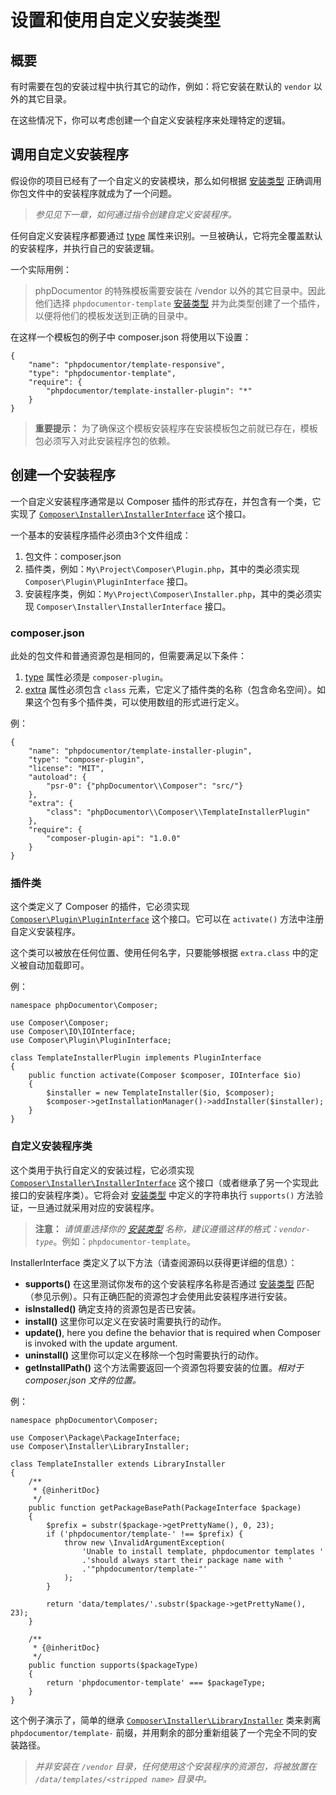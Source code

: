 <!--
    tagline: Modify the way certain types of packages are installed
-->

# 设置和使用自定义安装类型

## 概要

有时需要在包的安装过程中执行其它的动作，例如：将它安装在默认的 `vendor` 以外的其它目录。

在这些情况下，你可以考虑创建一个自定义安装程序来处理特定的逻辑。

## 调用自定义安装程序

假设你的项目已经有了一个自定义的安装模块，那么如何根据 [安装类型][1] 正确调用你包文件中的安装程序就成为了一个问题。

> _参见见下一章，如何通过指令创建自定义安装程序。_

任何自定义安装程序都要通过 [type][1] 属性来识别。一旦被确认，它将完全覆盖默认的安装程序，并执行自己的安装逻辑。

一个实际用例：

> phpDocumentor 的特殊模板需要安装在 /vendor 以外的其它目录中。因此他们选择 `phpdocumentor-template` [安装类型][1] 并为此类型创建了一个插件，以便将他们的模板发送到正确的目录中。

在这样一个模板包的例子中 composer.json 将使用以下设置：

    {
        "name": "phpdocumentor/template-responsive",
        "type": "phpdocumentor-template",
        "require": {
            "phpdocumentor/template-installer-plugin": "*"
        }
    }

> **重要提示：** 为了确保这个模板安装程序在安装模板包之前就已存在，模板包必须写入对此安装程序包的依赖。

## 创建一个安装程序

一个自定义安装程序通常是以 Composer 插件的形式存在，并包含有一个类，它实现了 [`Composer\Installer\InstallerInterface`][3] 这个接口。

一个基本的安装程序插件必须由3个文件组成：

1. 包文件：composer.json
2. 插件类，例如：`My\Project\Composer\Plugin.php`，其中的类必须实现 `Composer\Plugin\PluginInterface` 接口。
3. 安装程序类，例如：`My\Project\Composer\Installer.php`，其中的类必须实现 `Composer\Installer\InstallerInterface` 接口。

### composer.json

此处的包文件和普通资源包是相同的，但需要满足以下条件：

1. [type][1] 属性必须是 `composer-plugin`。
2. [extra][2] 属性必须包含 `class` 元素，它定义了插件类的名称（包含命名空间）。如果这个包有多个插件类，可以使用数组的形式进行定义。

例：

    {
        "name": "phpdocumentor/template-installer-plugin",
        "type": "composer-plugin",
        "license": "MIT",
        "autoload": {
            "psr-0": {"phpDocumentor\\Composer": "src/"}
        },
        "extra": {
            "class": "phpDocumentor\\Composer\\TemplateInstallerPlugin"
        },
        "require": {
            "composer-plugin-api": "1.0.0"
        }
    }

### 插件类

这个类定义了 Composer 的插件，它必须实现 [`Composer\Plugin\PluginInterface`][3] 这个接口。它可以在 `activate()` 方法中注册自定义安装程序。

这个类可以被放在任何位置、使用任何名字，只要能够根据 `extra.class` 中的定义被自动加载即可。

例：

    namespace phpDocumentor\Composer;

    use Composer\Composer;
    use Composer\IO\IOInterface;
    use Composer\Plugin\PluginInterface;

    class TemplateInstallerPlugin implements PluginInterface
    {
        public function activate(Composer $composer, IOInterface $io)
        {
            $installer = new TemplateInstaller($io, $composer);
            $composer->getInstallationManager()->addInstaller($installer);
        }
    }

### 自定义安装程序类

这个类用于执行自定义的安装过程，它必须实现 [`Composer\Installer\InstallerInterface`][4] 这个接口（或者继承了另一个实现此接口的安装程序类）。它将会对 [安装类型][1] 中定义的字符串执行 `supports()` 方法验证，一旦通过就采用对应的安装程序。

> **注意：** _请慎重选择你的 [安装类型][1] 名称，建议遵循这样的格式：`vendor-type`_。例如：`phpdocumentor-template`。

InstallerInterface 类定义了以下方法（请查阅源码以获得更详细的信息）：

* **supports()** 在这里测试你发布的这个安装程序名称是否通过 [安装类型][1] 匹配（参见示例）。只有正确匹配的资源包才会使用此安装程序进行安装。
* **isInstalled()** 确定支持的资源包是否已安装。
* **install()** 这里你可以定义在安装时需要执行的动作。
* **update()**, here you define the behavior that is required when Composer is
  invoked with the update argument.
* **uninstall()** 这里你可以定义在移除一个包时需要执行的动作。
* **getInstallPath()** 这个方法需要返回一个资源包将要安装的位置。_相对于 composer.json 文件的位置。_

例：

    namespace phpDocumentor\Composer;

    use Composer\Package\PackageInterface;
    use Composer\Installer\LibraryInstaller;

    class TemplateInstaller extends LibraryInstaller
    {
        /**
         * {@inheritDoc}
         */
        public function getPackageBasePath(PackageInterface $package)
        {
            $prefix = substr($package->getPrettyName(), 0, 23);
            if ('phpdocumentor/template-' !== $prefix) {
                throw new \InvalidArgumentException(
                    'Unable to install template, phpdocumentor templates '
                    .'should always start their package name with '
                    .'"phpdocumentor/template-"'
                );
            }

            return 'data/templates/'.substr($package->getPrettyName(), 23);
        }

        /**
         * {@inheritDoc}
         */
        public function supports($packageType)
        {
            return 'phpdocumentor-template' === $packageType;
        }
    }

这个例子演示了，简单的继承 [`Composer\Installer\LibraryInstaller`][5] 类来剥离 `phpdocumentor/template-` 前缀，并用剩余的部分重新组装了一个完全不同的安装路径。

> _并非安装在 `/vendor` 目录，任何使用这个安装程序的资源包，将被放置在 `/data/templates/<stripped name>` 目录中。_

[1]: ../04-schema.md#type
[2]: ../04-schema.md#extra
[3]: https://github.com/composer/composer/blob/master/src/Composer/Plugin/PluginInterface.php
[4]: https://github.com/composer/composer/blob/master/src/Composer/Installer/InstallerInterface.php
[5]: https://github.com/composer/composer/blob/master/src/Composer/Installer/LibraryInstaller.php
